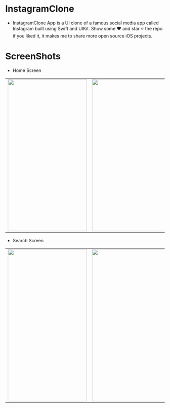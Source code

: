 # InstagramClone
* InstagramClone App is a UI clone of a famous social media app called Instagram built using Swift and UIKit. Show some ❤️ and star ⭐ the repo if you liked it, it makes me to share more open source iOS projects.

# ScreenShots
 * Home Screen
 <table>
  <tr>
    <td><img src="https://user-images.githubusercontent.com/75114840/184351680-5ec79fdc-6890-47f3-8ebc-0196515fba78.png" width=250 height=480></td>
    <td><img src="https://user-images.githubusercontent.com/75114840/184351970-c4e067a4-6841-4472-8271-526bc6de5857.png" width=250 height=480></td>
    <td><img src="https://user-images.githubusercontent.com/75114840/184352176-945ac345-5833-46f7-9091-1ae007944b55.png" width=250 height=480></td>
  </tr>
 </table>
 
  * Search Screen
 <table>
  <tr>
    <td><img src="https://user-images.githubusercontent.com/75114840/184352490-48239c4f-834c-48ea-a842-44538a24e8f7.png" width=250 height=480></td>
    <td><img src="https://user-images.githubusercontent.com/75114840/184352729-e22ca925-c880-46a4-8530-bdbdf549c0bf.png" width=250 height=480></td>
    <td><img src="https://user-images.githubusercontent.com/75114840/184352951-15a0d248-06e1-458c-9f53-123b622b756e.png" width=250 height=480></td>
  </tr>
 </table>
